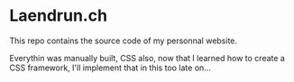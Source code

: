 # Laendrun.ch

This repo contains the source code of my personnal website.

Everythin was manually built, CSS also, now that I learned how to create a CSS framework, I'll implement that in this too late on...
